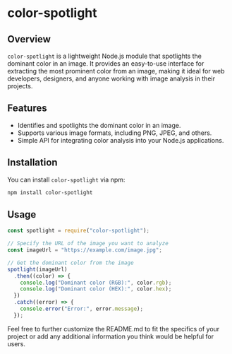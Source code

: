 # color-spotlight

## Overview

`color-spotlight` is a lightweight Node.js module that spotlights the dominant color in an image. It provides an easy-to-use interface for extracting the most prominent color from an image, making it ideal for web developers, designers, and anyone working with image analysis in their projects.

## Features

- Identifies and spotlights the dominant color in an image.
- Supports various image formats, including PNG, JPEG, and others.
- Simple API for integrating color analysis into your Node.js applications.

## Installation

You can install `color-spotlight` via npm:

```bash
npm install color-spotlight
```

## Usage

```javascript
const spotlight = require("color-spotlight");

// Specify the URL of the image you want to analyze
const imageUrl = "https://example.com/image.jpg";

// Get the dominant color from the image
spotlight(imageUrl)
  .then((color) => {
    console.log("Dominant color (RGB):", color.rgb);
    console.log("Dominant color (HEX):", color.hex);
  })
  .catch((error) => {
    console.error("Error:", error.message);
  });
```

Feel free to further customize the README.md to fit the specifics of your project or add any additional information you think would be helpful for users.
